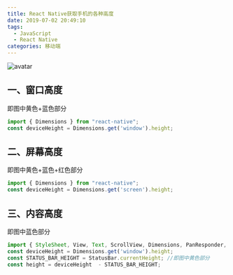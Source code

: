 ```yaml
---
title: React Native获取手机的各种高度
date: 2019-07-02 20:49:10
tags: 
  - JavaScript 
  - React Native
categories: 移动端
---
```

![avatar](https://img2018.cnblogs.com/blog/1549437/201907/1549437-20190702204230511-278531161.jpg)

## 一、窗口高度
即图中黄色+蓝色部分
``` js
import { Dimensions } from "react-native";
const deviceHeight = Dimensions.get('window').height;  
```

## 二、屏幕高度
即图中黄色+蓝色+红色部分
``` js
import { Dimensions } from "react-native";
const deviceHeight = Dimensions.get('screen').height;  
```

## 三、内容高度
即图中蓝色部分
``` js
import { StyleSheet, View, Text, ScrollView, Dimensions, PanResponder, StatusBar } from "react-native";
const deviceHeight = Dimensions.get('window').height;  
const STATUS_BAR_HEIGHT = StatusBar.currentHeight; //即图中黄色部分
const height = deviceHeight  - STATUS_BAR_HEIGHT;
```
